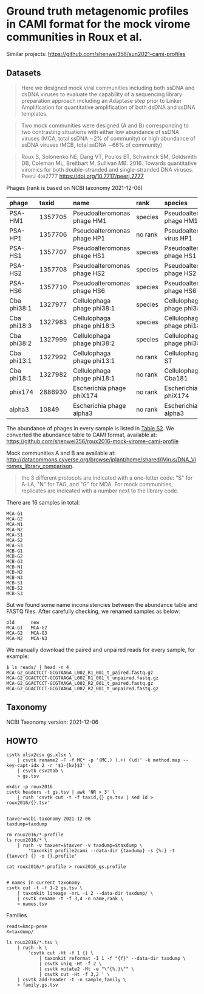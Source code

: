 # Ground truth metagenomic profiles in CAMI format for the mock virome communities in Roux et al.

Similar projects: https://github.com/shenwei356/sun2021-cami-profiles

## Datasets

> Here we designed mock viral communities including both ssDNA and dsDNA viruses to evaluate
the capability of a sequencing library preparation approach including an Adaptase step prior
to Linker Amplification for quantitative amplification of both dsDNA and ssDNA templates.

> Two mock communities were designed (A and B) corresponding to two contrasting
> situations with either low abundance of ssDNA viruses (MCA, total ssDNA ∼2% of 
> community) or high abundance of ssDNA viruses (MCB, total ssDNA ∼66% of community)

> Roux S, Solonenko NE, Dang VT, Poulos BT, Schwenck SM, Goldsmith DB, Coleman ML, Breitbart M, Sullivan MB. 2016. Towards quantitative viromics for both double-stranded and single-stranded DNA viruses. PeerJ 4:e2777 https://doi.org/10.7717/peerj.2777

Phages (rank is based on NCBI taxonomy 2021-12-06)

|phage      |taxid  |name                       |rank   |species                    |genus          |family       |
|:----------|:------|:--------------------------|:------|:--------------------------|:--------------|:------------|
|PSA-HM1    |1357705|Pseudoalteromonas phage HM1|species|Pseudoalteromonas phage HM1|               |Myoviridae   |
|PSA-HP1    |1357706|Pseudoalteromonas phage HP1|no rank|Pseudoalteromonas virus HP1|Melvirus       |Zobellviridae|
|PSA-HS1    |1357707|Pseudoalteromonas phage HS1|species|Pseudoalteromonas phage HS1|               |Siphoviridae |
|PSA-HS2    |1357708|Pseudoalteromonas phage HS2|species|Pseudoalteromonas phage HS2|               |Siphoviridae |
|PSA-HS6    |1357710|Pseudoalteromonas phage HS6|species|Pseudoalteromonas phage HS6|               |Siphoviridae |
|Cba phi38:1|1327977|Cellulophaga phage phi38:1 |species|Cellulophaga phage phi38:1 |               |Podoviridae  |
|Cba phi18:3|1327983|Cellulophaga phage phi18:3 |species|Cellulophaga phage phi18:3 |               |Podoviridae  |
|Cba phi38:2|1327999|Cellulophaga phage phi38:2 |species|Cellulophaga phage phi38:2 |               |Myoviridae   |
|Cba phi13:1|1327992|Cellulophaga phage phi13:1 |no rank|Cellulophaga virus ST      |Cbastvirus     |Siphoviridae |
|Cba phi18:1|1327982|Cellulophaga phage phi18:1 |no rank|Cellulophaga virus Cba181  |Helsingorvirus |Siphoviridae |
|phix174    |2886930|Escherichia phage phiX174  |no rank|Escherichia virus phiX174  |Sinsheimervirus|Microviridae |
|alpha3     |10849  |Escherichia phage alpha3   |no rank|Escherichia virus alpha3   |Alphatrevirus  |Microviridae |

The abundance of phages in every sample is listed in [Table S2](https://dfzljdn9uc3pi.cloudfront.net/2016/2777/1/ssDNA_dsDNA_viromes_2.0_Supplementary_Tables.xls).
We converted the abundance table to CAMI format, available at: https://github.com/shenwei356/roux2016-mock-virome-cami-profile

Mock communities A and B are available at: http://datacommons.cyverse.org/browse/iplant/home/shared/iVirus/DNA_Viromes_library_comparison.

> the 3 different protocols are indicated with a one-letter code: "S" for A-LA, "N" for TAG, and "G" for MDA.
For mock communities, replicates are indicated with a number next to the library code.

There are 16 samples in total:

    MCA-G1
    MCA-G2
    MCA-N1
    MCA-N2
    MCA-S1
    MCA-S2
    MCA-S3
    MCB-G1
    MCB-G2
    MCB-G3
    MCB-N1
    MCB-N2
    MCB-N3
    MCB-S1
    MCB-S2
    MCB-S3
    
But we found some name inconsistencies between the abundance table and FASTQ files.
After carefully checking, we renamed samples as below:

    old      new
    MCA-G1   MCA-G2
    MCA-G2   MCA-G3
    MCA-N2   MCA-N3

We manually download the paired and unpaired reads for every sample, for example:

    $ ls reads/ | head -n 4
    MCA-G2_GGACTCCT-GCGTAAGA_L002_R1_001_t_paired.fastq.gz
    MCA-G2_GGACTCCT-GCGTAAGA_L002_R1_001_t_unpaired.fastq.gz
    MCA-G2_GGACTCCT-GCGTAAGA_L002_R2_001_t_paired.fastq.gz
    MCA-G2_GGACTCCT-GCGTAAGA_L002_R2_001_t_unpaired.fastq.gz


## Taxonomy

NCBI Taxonomy version: 2021-12-06

## HOWTO

    csvtk xlsx2csv gs.xlsx \
        | csvtk rename2 -F -f MC* -p '(MC.) (.+) (\d)' -k method.map --key-capt-idx 2 -r '$1-{kv}$3' \
        | csvtk csv2tab \
        > gs.tsv
    
    mkdir -p roux2016
    csvtk headers -t gs.tsv | awk 'NR > 3' \
        | rush 'csvtk cut -t -f taxid,{} gs.tsv | sed 1d > roux2016/{}.tsv'
        
 
    taxver=ncbi-taxonomy-2021-12-06
    taxdump=taxdump
    
    rm roux2016/*.profile
    ls roux2016/* \
        | rush -v taxver=$taxver -v taxdump=$taxdump \
            'taxonkit profile2cami --data-dir {taxdump} -s {%:} -t {taxver} {} -o {}.profile'

    cat roux2016/*.profile > roux2016_gs.profile


    # names in current taxonomy
    csvtk cut -t -f 1-2 gs.tsv \
        | taxonkit lineage -nrL -i 2 --data-dir taxdump/ \
        | csvtk rename -t -f 3,4 -n name,rank \
        > names.tsv

Families

    reads=kmcp-pese
    X=taxdump/
    
    ls roux2016/*.tsv \
        | rush -k \
            'csvtk cut -Ht -f 1 {} \
                | taxonkit reformat -I 1 -f "{f}" --data-dir taxdump \
                | csvtk uniq -Ht -f 2 \
                | csvtk mutate2 -Ht -e "\"{%.}\"" \
                | csvtk cut -Ht -f 3,2 ' \
        | csvtk add-header -t -n sample,family \
        > family.gs.tsv
